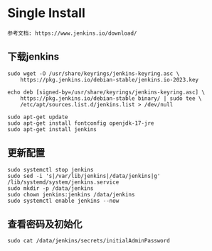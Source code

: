 # Single Install

    参考文档: https://www.jenkins.io/download/

## 下载jenkins
```shell
sudo wget -O /usr/share/keyrings/jenkins-keyring.asc \
    https://pkg.jenkins.io/debian-stable/jenkins.io-2023.key

echo deb [signed-by=/usr/share/keyrings/jenkins-keyring.asc] \
    https://pkg.jenkins.io/debian-stable binary/ | sudo tee \
    /etc/apt/sources.list.d/jenkins.list > /dev/null

sudo apt-get update
sudo apt-get install fontconfig openjdk-17-jre
sudo apt-get install jenkins
```

## 更新配置
```shell
sudo systemctl stop jenkins
sudo sed -i 's|/var/lib/jenkins|/data/jenkins|g' /lib/systemd/system/jenkins.service
sudo mkdir -p /data/jenkins
sudo chown jenkins:jenkins /data/jenkins
sudo systemctl enable jenkins --now
```

## 查看密码及初始化
```shell
sudo cat /data/jenkins/secrets/initialAdminPassword
```